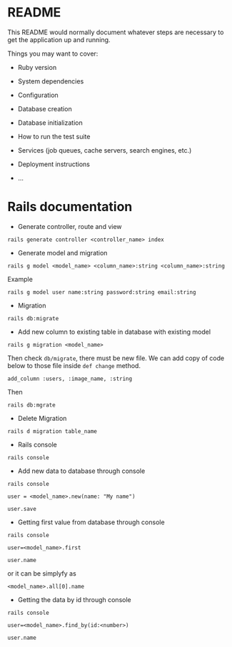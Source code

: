 # README

This README would normally document whatever steps are necessary to get the
application up and running.

Things you may want to cover:

* Ruby version

* System dependencies

* Configuration

* Database creation

* Database initialization

* How to run the test suite

* Services (job queues, cache servers, search engines, etc.)

* Deployment instructions

* ...


# Rails documentation

- Generate controller, route and view

```rails generate controller <controller_name> index```

- Generate model and migration

```rails g model <model_name> <column_name>:string <column_name>:string```

Example

```rails g model user name:string password:string email:string```

- Migration

```rails db:migrate```

- Add new column to existing table in database with existing model

```rails g migration <model_name>```

Then check ```db/migrate```, there must be new file. We can add copy of code below to those file inside ```def change``` method.

```add_column :users, :image_name, :string```

Then

```rails db:mgrate```

- Delete Migration

```rails d migration table_name```

- Rails console

```rails console```

- Add new data to database through console

```rails console```

```user = <model_name>.new(name: "My name")```

```user.save```

- Getting first value from database through console

```rails console```

```user=<model_name>.first```

```user.name```

or it can be simplyfy as

```<model_name>.all[0].name```

- Getting the data by id through console

```rails console```

```user=<model_name>.find_by(id:<number>)```

```user.name```
